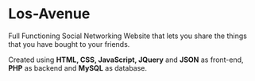 # Los-Avenue
Full Functioning Social Networking Website that lets you share the things that you have bought to your friends.

Created using <b>HTML, CSS, JavaScript, JQuery</b> and <b>JSON</b> as front-end, <b>PHP</b> as backend and <b>MySQL</b> as database. 
